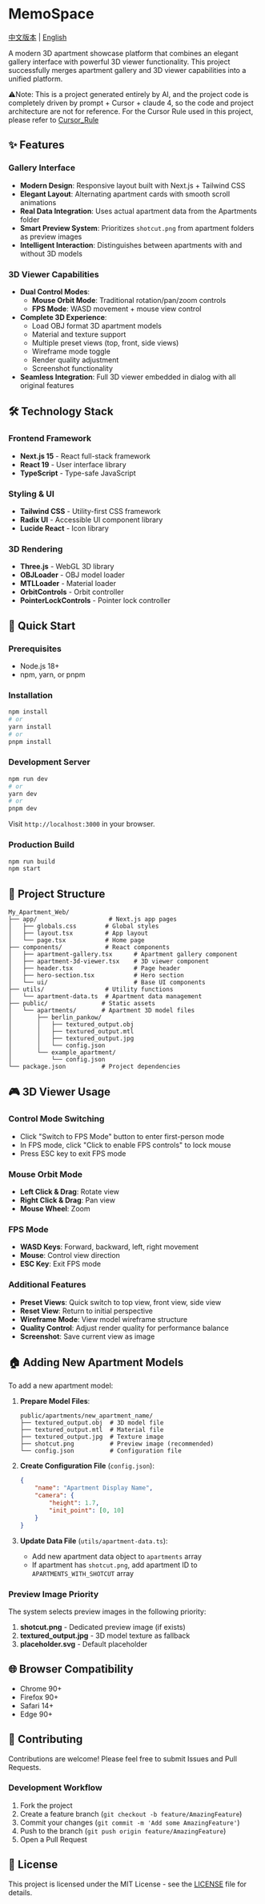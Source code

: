 # MemoSpace

[中文版本](README_CN.md) | [English](README.md)

A modern 3D apartment showcase platform that combines an elegant gallery interface with powerful 3D viewer functionality. This project successfully merges apartment gallery and 3D viewer capabilities into a unified platform.

⚠️Note: This is a project generated entirely by AI, and the project code is completely driven by prompt + Cursor + claude 4, so the code and project architecture are not for reference. For the Cursor Rule used in this project, please refer to [Cursor_Rule](cursor_rule.md)

## ✨ Features

### Gallery Interface
- **Modern Design**: Responsive layout built with Next.js + Tailwind CSS
- **Elegant Layout**: Alternating apartment cards with smooth scroll animations
- **Real Data Integration**: Uses actual apartment data from the Apartments folder
- **Smart Preview System**: Prioritizes `shotcut.png` from apartment folders as preview images
- **Intelligent Interaction**: Distinguishes between apartments with and without 3D models

### 3D Viewer Capabilities
- **Dual Control Modes**:
  - **Mouse Orbit Mode**: Traditional rotation/pan/zoom controls
  - **FPS Mode**: WASD movement + mouse view control
- **Complete 3D Experience**:
  - Load OBJ format 3D apartment models
  - Material and texture support
  - Multiple preset views (top, front, side views)
  - Wireframe mode toggle
  - Render quality adjustment
  - Screenshot functionality
- **Seamless Integration**: Full 3D viewer embedded in dialog with all original features

## 🛠 Technology Stack

### Frontend Framework
- **Next.js 15** - React full-stack framework
- **React 19** - User interface library
- **TypeScript** - Type-safe JavaScript

### Styling & UI
- **Tailwind CSS** - Utility-first CSS framework
- **Radix UI** - Accessible UI component library
- **Lucide React** - Icon library

### 3D Rendering
- **Three.js** - WebGL 3D library
- **OBJLoader** - OBJ model loader
- **MTLLoader** - Material loader
- **OrbitControls** - Orbit controller
- **PointerLockControls** - Pointer lock controller

## 🚀 Quick Start

### Prerequisites
- Node.js 18+
- npm, yarn, or pnpm

### Installation
```bash
npm install
# or
yarn install
# or
pnpm install
```

### Development Server
```bash
npm run dev
# or
yarn dev
# or
pnpm dev
```

Visit `http://localhost:3000` in your browser.

### Production Build
```bash
npm run build
npm start
```

## 📁 Project Structure

```
My_Apartment_Web/
├── app/                    # Next.js app pages
│   ├── globals.css        # Global styles
│   ├── layout.tsx         # App layout
│   └── page.tsx           # Home page
├── components/            # React components
│   ├── apartment-gallery.tsx      # Apartment gallery component
│   ├── apartment-3d-viewer.tsx    # 3D viewer component
│   ├── header.tsx                 # Page header
│   ├── hero-section.tsx           # Hero section
│   └── ui/                        # Base UI components
├── utils/                 # Utility functions
│   └── apartment-data.ts  # Apartment data management
├── public/               # Static assets
│   └── apartments/       # Apartment 3D model files
│       ├── berlin_pankow/
│       │   ├── textured_output.obj
│       │   ├── textured_output.mtl
│       │   ├── textured_output.jpg
│       │   └── config.json
│       └── example_apartment/
│           └── config.json
└── package.json          # Project dependencies
```

## 🎮 3D Viewer Usage

### Control Mode Switching
- Click "Switch to FPS Mode" button to enter first-person mode
- In FPS mode, click "Click to enable FPS controls" to lock mouse
- Press ESC key to exit FPS mode

### Mouse Orbit Mode
- **Left Click & Drag**: Rotate view
- **Right Click & Drag**: Pan view
- **Mouse Wheel**: Zoom

### FPS Mode
- **WASD Keys**: Forward, backward, left, right movement
- **Mouse**: Control view direction
- **ESC Key**: Exit FPS mode

### Additional Features
- **Preset Views**: Quick switch to top view, front view, side view
- **Reset View**: Return to initial perspective
- **Wireframe Mode**: View model wireframe structure
- **Quality Control**: Adjust render quality for performance balance
- **Screenshot**: Save current view as image

## 🏠 Adding New Apartment Models

To add a new apartment model:

1. **Prepare Model Files**:
   ```
   public/apartments/new_apartment_name/
   ├── textured_output.obj  # 3D model file
   ├── textured_output.mtl  # Material file
   ├── textured_output.jpg  # Texture image
   ├── shotcut.png          # Preview image (recommended)
   └── config.json          # Configuration file
   ```

2. **Create Configuration File** (`config.json`):
   ```json
   {
       "name": "Apartment Display Name",
       "camera": {
           "height": 1.7,
           "init_point": [0, 10]
       }
   }
   ```

3. **Update Data File** (`utils/apartment-data.ts`):
   - Add new apartment data object to `apartments` array
   - If apartment has `shotcut.png`, add apartment ID to `APARTMENTS_WITH_SHOTCUT` array

### Preview Image Priority
The system selects preview images in the following priority:
1. **shotcut.png** - Dedicated preview image (if exists)
2. **textured_output.jpg** - 3D model texture as fallback
3. **placeholder.svg** - Default placeholder

## 🌐 Browser Compatibility

- Chrome 90+
- Firefox 90+
- Safari 14+
- Edge 90+

## 🤝 Contributing

Contributions are welcome! Please feel free to submit Issues and Pull Requests.

### Development Workflow
1. Fork the project
2. Create a feature branch (`git checkout -b feature/AmazingFeature`)
3. Commit your changes (`git commit -m 'Add some AmazingFeature'`)
4. Push to the branch (`git push origin feature/AmazingFeature`)
5. Open a Pull Request

## 📄 License

This project is licensed under the MIT License - see the [LICENSE](LICENSE) file for details.